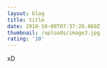 ```yaml
---
layout: blog
title: title
date: 2018-10-08T07:37:28.860Z
thumbnail: /uploads/image3.jpg
rating: '10'
---
```

xD
